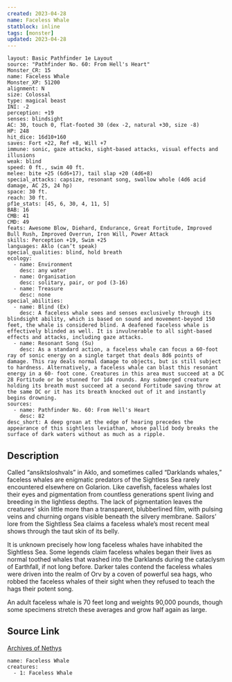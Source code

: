 ```yaml
---
created: 2023-04-28
name: Faceless Whale
statblock: inline
tags: [monster]
updated: 2023-04-28
---
```

```statblock
layout: Basic Pathfinder 1e Layout
source: "Pathfinder No. 60: From Hell's Heart"
Monster_CR: 15
name: Faceless Whale
Monster_XP: 51200
alignment: N
size: Colossal
type: magical beast
INI: -2
perception: +19
senses: blindsight
AC: 30, touch 0, flat-footed 30 (dex -2, natural +30, size -8)
HP: 248
hit_dice: 16d10+160
saves: Fort +22, Ref +8, Will +7
immune: sonic, gaze attacks, sight-based attacks, visual effects and illusions
weak: blind
speed: 0 ft., swim 40 ft.
melee: bite +25 (6d6+17), tail slap +20 (4d6+8)
special_attacks: capsize, resonant song, swallow whole (4d6 acid damage, AC 25, 24 hp)
space: 30 ft.
reach: 30 ft.
pf1e_stats: [45, 6, 30, 4, 11, 5]
BAB: 16
CMB: 41
CMD: 49
feats: Awesome Blow, Diehard, Endurance, Great Fortitude, Improved Bull Rush, Improved Overrun, Iron Will, Power Attack
skills: Perception +19, Swim +25
languages: Aklo (can’t speak)
special_qualities: blind, hold breath
ecology:
  - name: Environment
    desc: any water
  - name: Organisation
    desc: solitary, pair, or pod (3-16)
  - name: Treasure
    desc: none
special_abilities:
  - name: Blind (Ex)
    desc: A faceless whale sees and senses exclusively through its blindsight ability, which is based on sound and movement-beyond 150 feet, the whale is considered blind. A deafened faceless whale is effectively blinded as well. It is invulnerable to all sight-based effects and attacks, including gaze attacks.
  - name: Resonant Song (Su)
    desc: As a standard action, a faceless whale can focus a 60-foot ray of sonic energy on a single target that deals 8d6 points of damage. This ray deals normal damage to objects, but is still subject to hardness. Alternatively, a faceless whale can blast this resonant energy in a 60- foot cone. Creatures in this area must succeed at a DC 28 Fortitude or be stunned for 1d4 rounds. Any submerged creature holding its breath must succeed at a second Fortitude saving throw at the same DC or it has its breath knocked out of it and instantly begins drowning.
sources:
  - name: Pathfinder No. 60: From Hell's Heart
    desc: 82
desc_short: A deep groan at the edge of hearing precedes the appearance of this sightless leviathan, whose pallid body breaks the surface of dark waters without as much as a ripple.
```
## Description
Called “ansiktsloshvals” in Aklo, and sometimes called “Darklands whales,” faceless whales are enigmatic predators of the Sightless Sea rarely encountered elsewhere on Golarion. Like cavefish, faceless whales lost their eyes and pigmentation from countless generations spent living and breeding in the lightless depths. The lack of pigmentation leaves the creatures’ skin little more than a transparent, blubberlined film, with pulsing veins and churning organs visible beneath the silvery membrane. Sailors’ lore from the Sightless Sea claims a faceless whale’s most recent meal shows through the taut skin of its belly.

It is unknown precisely how long faceless whales have inhabited the Sightless Sea. Some legends claim faceless whales began their lives as normal toothed whales that washed into the Darklands during the cataclysm of Earthfall, if not long before. Darker tales contend the faceless whales were driven into the realm of Orv by a coven of powerful sea hags, who robbed the faceless whales of their sight when they refused to teach the hags their potent song.

An adult faceless whale is 70 feet long and weights 90,000 pounds, though some specimens stretch these averages and grow half again as large.
## Source Link
[Archives of Nethys](https://aonprd.com/MonsterDisplay.aspx?ItemName=Faceless%20Whale)
```encounter-table
name: Faceless Whale
creatures:
  - 1: Faceless Whale
```

